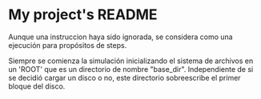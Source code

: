 # My project's README

Aunque una instruccion haya sido ignorada, se considera como una ejecución para propósitos de steps.

Siempre se comienza la simulación inicializando el sistema de archivos en un 'ROOT' que es un directorio
de nombre "base_dir". Independiente de si se decidió cargar un disco o no, este directorio sobreescribe el primer
bloque del disco.